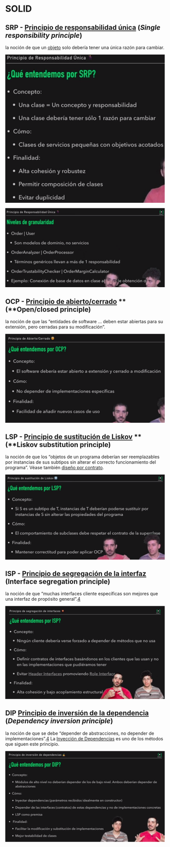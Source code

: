 # SOLID

## SRP - [Principio de responsabilidad única](https://es.wikipedia.org/wiki/Principio_de_responsabilidad_única) (*Single responsibility principle*)

la noción de que un [objeto](https://es.wikipedia.org/wiki/Objeto_(programación)) solo debería tener una única razón para cambiar.

![image-20220626222015651](img\image-20220626222015651.png)

![image-20220626222508860](img\image-20220626222508860.png)

## OCP - [Principio de abierto/cerrado](https://es.wikipedia.org/wiki/Principio_de_abierto/cerrado) **(**Open/closed principle)

la noción de que las “entidades de software … deben estar abiertas para su extensión, pero cerradas para su modificación”.

![image-20220626225105164](img\image-20220626225105164.png)

## LSP - [Principio de sustitución de Liskov](https://es.wikipedia.org/wiki/Principio_de_sustitución_de_Liskov) **(**Liskov substitution principle)

la noción de que los “objetos de un programa deberían ser reemplazables por instancias de sus subtipos sin alterar el correcto funcionamiento del programa”. Véase también [diseño por contrato](https://es.wikipedia.org/wiki/Diseño_por_contrato).

![image-20220626225633582](img\image-20220626225633582.png)

## ISP - [Principio de segregación de la interfaz](https://es.wikipedia.org/wiki/Principio_de_segregación_de_la_interfaz) (Interface segregation principle)

la noción de que “muchas interfaces cliente específicas son mejores que una interfaz de propósito general”.[4](https://es.wikipedia.org/wiki/SOLID#cite_note-martin-design-principles-4)

![image-20220626231356720](img\image-20220626231356720.png)

## DIP [Principio de inversión de la dependencia](https://es.wikipedia.org/wiki/Principio_de_inversión_de_la_dependencia) (*Dependency inversion principle*)

la noción de que se debe “depender de abstracciones, no depender de implementaciones”.[4](https://es.wikipedia.org/wiki/SOLID#cite_note-martin-design-principles-4)
La [Inyección de Dependencias](https://es.wikipedia.org/wiki/Inyección_de_Dependencias) es uno de los métodos que siguen este principio.

![image-20220702233319363](img\image-20220702233319363.png)